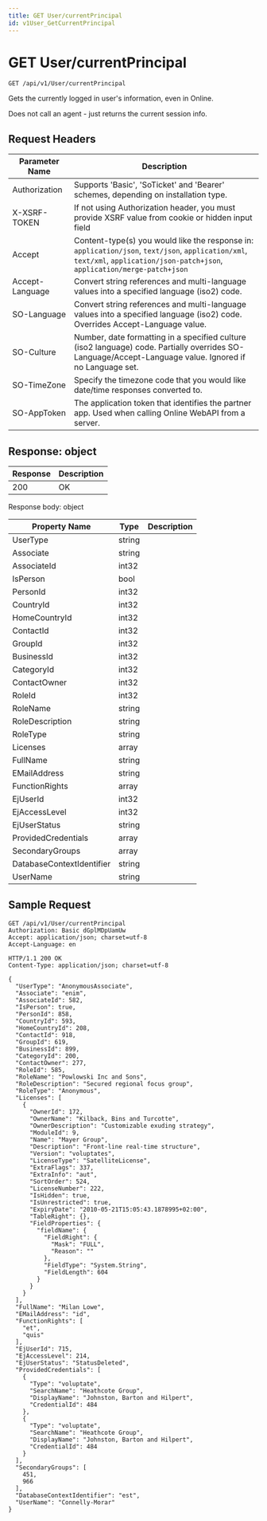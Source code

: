 ```yaml
---
title: GET User/currentPrincipal
id: v1User_GetCurrentPrincipal
---
```


# GET User/currentPrincipal

```http
GET /api/v1/User/currentPrincipal
```

Gets the currently logged in user's information, even in Online.

Does not call an agent - just returns the current session info.






## Request Headers

| Parameter Name | Description |
|----------------|-------------|
| Authorization  | Supports 'Basic', 'SoTicket' and 'Bearer' schemes, depending on installation type. |
| X-XSRF-TOKEN   | If not using Authorization header, you must provide XSRF value from cookie or hidden input field |
| Accept         | Content-type(s) you would like the response in: `application/json`, `text/json`, `application/xml`, `text/xml`, `application/json-patch+json`, `application/merge-patch+json` |
| Accept-Language | Convert string references and multi-language values into a specified language (iso2) code. |
| SO-Language | Convert string references and multi-language values into a specified language (iso2) code. Overrides Accept-Language value. |
| SO-Culture | Number, date formatting in a specified culture (iso2 language) code. Partially overrides SO-Language/Accept-Language value. Ignored if no Language set. |
| SO-TimeZone | Specify the timezone code that you would like date/time responses converted to. |
| SO-AppToken | The application token that identifies the partner app. Used when calling Online WebAPI from a server. |


## Response: object



| Response | Description |
|----------------|-------------|
| 200 | OK |

Response body: object

| Property Name | Type |  Description |
|----------------|------|--------------|
| UserType | string |  |
| Associate | string |  |
| AssociateId | int32 |  |
| IsPerson | bool |  |
| PersonId | int32 |  |
| CountryId | int32 |  |
| HomeCountryId | int32 |  |
| ContactId | int32 |  |
| GroupId | int32 |  |
| BusinessId | int32 |  |
| CategoryId | int32 |  |
| ContactOwner | int32 |  |
| RoleId | int32 |  |
| RoleName | string |  |
| RoleDescription | string |  |
| RoleType | string |  |
| Licenses | array |  |
| FullName | string |  |
| EMailAddress | string |  |
| FunctionRights | array |  |
| EjUserId | int32 |  |
| EjAccessLevel | int32 |  |
| EjUserStatus | string |  |
| ProvidedCredentials | array |  |
| SecondaryGroups | array |  |
| DatabaseContextIdentifier | string |  |
| UserName | string |  |

## Sample Request

```http!
GET /api/v1/User/currentPrincipal
Authorization: Basic dGplMDpUamUw
Accept: application/json; charset=utf-8
Accept-Language: en
```

```http_
HTTP/1.1 200 OK
Content-Type: application/json; charset=utf-8

{
  "UserType": "AnonymousAssociate",
  "Associate": "enim",
  "AssociateId": 582,
  "IsPerson": true,
  "PersonId": 858,
  "CountryId": 593,
  "HomeCountryId": 208,
  "ContactId": 918,
  "GroupId": 619,
  "BusinessId": 899,
  "CategoryId": 200,
  "ContactOwner": 277,
  "RoleId": 585,
  "RoleName": "Powlowski Inc and Sons",
  "RoleDescription": "Secured regional focus group",
  "RoleType": "Anonymous",
  "Licenses": [
    {
      "OwnerId": 172,
      "OwnerName": "Kilback, Bins and Turcotte",
      "OwnerDescription": "Customizable exuding strategy",
      "ModuleId": 9,
      "Name": "Mayer Group",
      "Description": "Front-line real-time structure",
      "Version": "voluptates",
      "LicenseType": "SatelliteLicense",
      "ExtraFlags": 337,
      "ExtraInfo": "aut",
      "SortOrder": 524,
      "LicenseNumber": 222,
      "IsHidden": true,
      "IsUnrestricted": true,
      "ExpiryDate": "2010-05-21T15:05:43.1878995+02:00",
      "TableRight": {},
      "FieldProperties": {
        "fieldName": {
          "FieldRight": {
            "Mask": "FULL",
            "Reason": ""
          },
          "FieldType": "System.String",
          "FieldLength": 604
        }
      }
    }
  ],
  "FullName": "Milan Lowe",
  "EMailAddress": "id",
  "FunctionRights": [
    "et",
    "quis"
  ],
  "EjUserId": 715,
  "EjAccessLevel": 214,
  "EjUserStatus": "StatusDeleted",
  "ProvidedCredentials": [
    {
      "Type": "voluptate",
      "SearchName": "Heathcote Group",
      "DisplayName": "Johnston, Barton and Hilpert",
      "CredentialId": 484
    },
    {
      "Type": "voluptate",
      "SearchName": "Heathcote Group",
      "DisplayName": "Johnston, Barton and Hilpert",
      "CredentialId": 484
    }
  ],
  "SecondaryGroups": [
    451,
    966
  ],
  "DatabaseContextIdentifier": "est",
  "UserName": "Connelly-Morar"
}
```